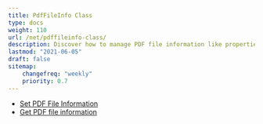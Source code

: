 ```yaml
---
title: PdfFileInfo Class
type: docs
weight: 110
url: /net/pdffileinfo-class/
description: Discover how to manage PDF file information like properties and metadata using the PDFFileInfo class in .NET.
lastmod: "2021-06-05"
draft: false
sitemap:
    changefreq: "weekly"
    priority: 0.7
---
```


- [Set PDF File Information](/pdf/net/set-pdf-file-information/)
- [Get PDF file information](/pdf/net/get-pdf-file-information/)

